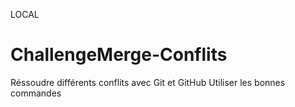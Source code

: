 LOCAL

# ChallengeMerge-Conflits

Réssoudre différents conflits avec Git et GitHub
Utiliser les bonnes commandes
